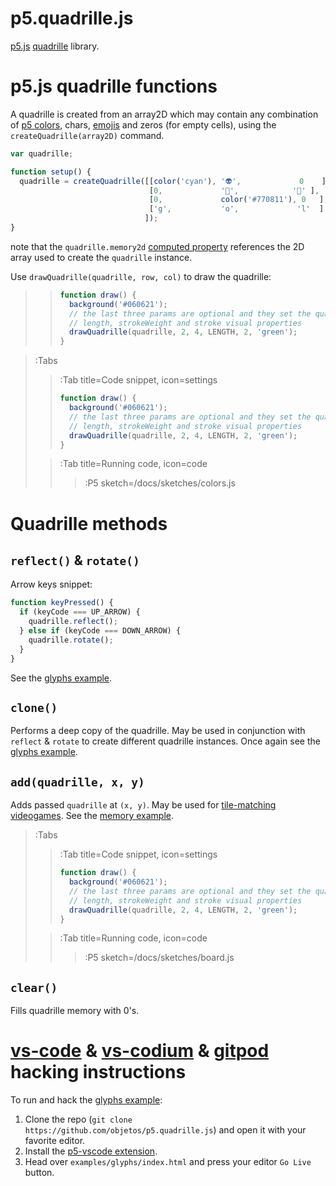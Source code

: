<script src='https://cdnjs.cloudflare.com/ajax/libs/p5.js/1.1.9/p5.min.js'></script>
<script src='/docs/sketches/p5.quadrille.js'></script>

# p5.quadrille.js

[p5.js](https://p5js.org/) [quadrille](https://en.wikipedia.org/wiki/Square_tiling) library.

# p5.js quadrille functions

A quadrille is created from an array2D which may contain any combination of [p5 colors](https://p5js.org/reference/#/p5.Color), chars, [emojis](https://emojipedia.org/) and zeros (for empty cells), using the `createQuadrille(array2D)` command. 

```js
var quadrille;

function setup() {
  quadrille = createQuadrille([[color('cyan'), '👽',             0    ],
                               [0,             '🤔',            '🙈' ],
                               [0,             color('#770811'), 0   ],
                               ['g',           'o',             'l'  ]
                              ]);
}
```

note that the `quadrille.memory2d` [computed property](https://www.w3schools.com/js/js_object_accessors.asp) references the 2D array used to create the `quadrille` instance.

Use `drawQuadrille(quadrille, row, col)` to draw the quadrille:

> > ```js
> > function draw() {
> >   background('#060621');
> >   // the last three params are optional and they set the quadrille
> >   // length, strokeWeight and stroke visual properties
> >   drawQuadrille(quadrille, 2, 4, LENGTH, 2, 'green');
> > }
> > ``` 

> :Tabs
> > :Tab title=Code snippet, icon=settings
> >
> > ```js
> > function draw() {
> >   background('#060621');
> >   // the last three params are optional and they set the quadrille
> >   // length, strokeWeight and stroke visual properties
> >   drawQuadrille(quadrille, 2, 4, LENGTH, 2, 'green');
> > }
> > ``` 
>
> > :Tab title=Running code, icon=code
> >
> > > :P5 sketch=/docs/sketches/colors.js

# Quadrille methods

## `reflect()` & `rotate()`

Arrow keys snippet:

```js
function keyPressed() {
  if (keyCode === UP_ARROW) {
    quadrille.reflect();
  } else if (keyCode === DOWN_ARROW) {
    quadrille.rotate();
  }
}
```

See the [glyphs example](https://github.com/objetos/p5.quadrille.js/blob/master/examples/glyphs/sketch.js).

## `clone()`

Performs a deep copy of the quadrille. May be used in conjunction with `reflect` & `rotate` to create different quadrille instances. Once again see the [glyphs example](https://github.com/objetos/p5.quadrille.js/blob/master/examples/glyphs/sketch.js).

## `add(quadrille, x, y)`

Adds passed `quadrille` at `(x, y)`. May be used for [tile-matching videogames](https://en.wikipedia.org/wiki/Tile-matching_video_game). See the [memory example](https://github.com/objetos/p5.quadrille.js/tree/master/examples/memory).

> :Tabs
> > :Tab title=Code snippet, icon=settings
> >
> > ```js
> > function draw() {
> >   background('#060621');
> >   // the last three params are optional and they set the quadrille
> >   // length, strokeWeight and stroke visual properties
> >   drawQuadrille(quadrille, 2, 4, LENGTH, 2, 'green');
> > }
> > ``` 
>
> > :Tab title=Running code, icon=code
> >
> > > :P5 sketch=/docs/sketches/board.js

## `clear()`

Fills quadrille memory with 0's.

# [vs-code](https://code.visualstudio.com/) & [vs-codium](https://vscodium.com/) & [gitpod](https://www.gitpod.io/) hacking instructions

To run and hack the [glyphs example](https://github.com/objetos/p5.quadrille.js/blob/master/examples/glyphs/sketch.js):

1. Clone the repo (`git clone https://github.com/objetos/p5.quadrille.js`) and open it with your favorite editor.
2. Install the [p5-vscode extension](https://marketplace.visualstudio.com/items?itemName=samplavigne.p5-vscode).
3. Head over `examples/glyphs/index.html` and press your editor `Go Live` button.
